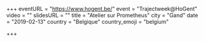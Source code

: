 +++
eventURL = "https://www.hogent.be/"
event = "Trajectweek@HoGent"
video = ""
slidesURL = ""
title = "Atelier sur Prometheus"
city = "Gand"
date = "2019-02-13"
country = "Belgique"
country_emoji = "belgium"

+++


